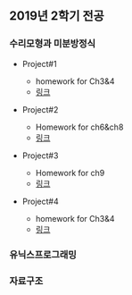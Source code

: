 ## 2019년 2학기 전공

### 수리모형과 미분방정식
* Project#1
  * homework for Ch3&4
  * [링크](https://github.com/SSUHYUNKIM/2019_02/tree/main/Mathematical%20Models%20for%20Engineering%20Problems%20and%20Different%20Equation/project%231)
  
* Project#2
  * Homework for ch6&ch8
  * [링크](https://github.com/SSUHYUNKIM/2019_02/tree/main/Mathematical%20Models%20for%20Engineering%20Problems%20and%20Different%20Equation/project%232)

* Project#3
  * Homework for ch9
  * [링크](https://github.com/SSUHYUNKIM/2019_02/tree/main/Mathematical%20Models%20for%20Engineering%20Problems%20and%20Different%20Equation/project%233)

* Project#4
  * homework for Ch3&4
  * [링크](https://github.com/SSUHYUNKIM/2019_02/tree/main/Mathematical%20Models%20for%20Engineering%20Problems%20and%20Different%20Equation/project%234)

### 유닉스프로그래밍

### 자료구조



